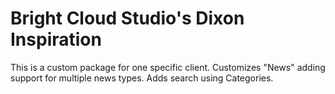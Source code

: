 # Bright Cloud Studio's Dixon Inspiration

This is a custom package for one specific client. Customizes "News" adding support for multiple news types. Adds search using Categories.
